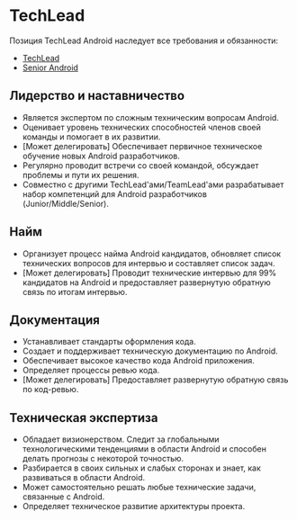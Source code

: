 # TechLead

Позиция TechLead Android наследует все требования и обязанности:

* [TechLead](techlead.md)
* [Senior Android](senior.md)

## Лидерство и наставничество

* Является экспертом по сложным техническим вопросам Android.
* Оценивает уровень технических способностей членов своей команды и помогает в их развитии.
* [Может делегировать] Обеспечивает первичное техническое обучение новых Android разработчиков.
* Регулярно проводит встречи со своей командой, обсуждает проблемы и пути их решения.
* Совместно с другими TechLead'ами/TeamLead'ами разрабатывает набор компетенций для Android разработчиков (Junior/Middle/Senior).

## Найм

* Организует процесс найма Android кандидатов, обновляет список технических вопросов для интервью и составляет список задач.
* [Может делегировать] Проводит технические интервью для 99% кандидатов на Android и предоставляет развернутую обратную связь по итогам интервью.

## Документация

* Устанавливает стандарты оформления кода.
* Создает и поддерживает техническую документацию по Android.
* Обеспечивает высокое качество кода Android приложения.
* Определяет процессы ревью кода.
* [Может делегировать] Предоставляет развернутую обратную связь по код-ревью.

## Техническая экспертиза

* Обладает визионерством. Следит за глобальными технологическими тенденциями в области Android и способен делать прогнозы с некоторой точностью.
* Разбирается в своих сильных и слабых сторонах и знает, как развиваться в области Android.
* Может самостоятельно решать любые технические задачи, связанные с Android.
* Определяет техническое развитие архитектуры проекта.
